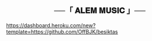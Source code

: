 <h2 align="center">
    ──「 𝐀𝐋𝐄𝐌 𝐌𝐔𝐒𝐈𝐂 」──
</h2>

https://dashboard.heroku.com/new?template=https://github.com/OffBJK/besiktas
